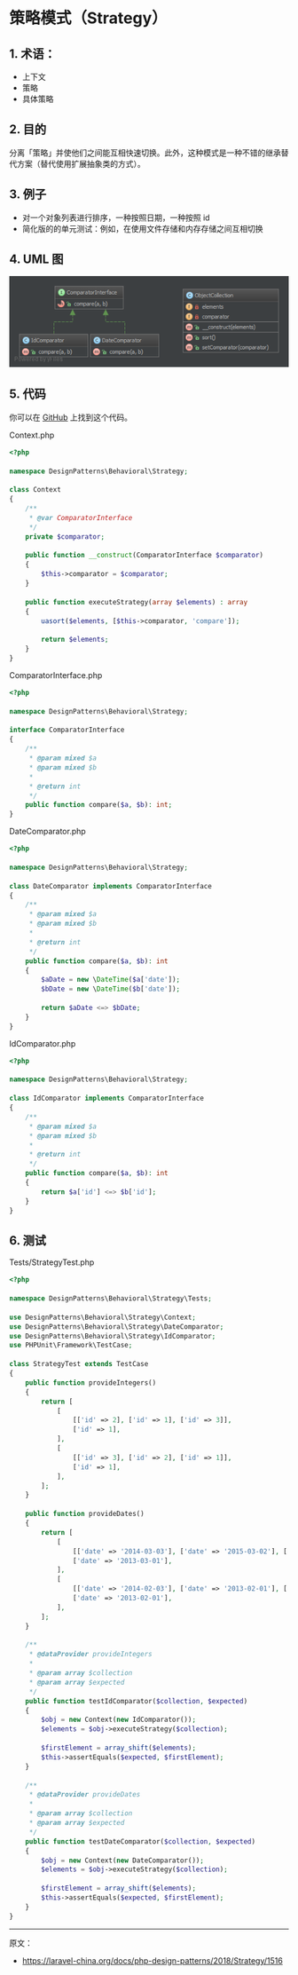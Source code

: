 # 策略模式（Strategy）

## 1. 术语：

- 上下文
- 策略
- 具体策略

## 2. 目的

分离「策略」并使他们之间能互相快速切换。此外，这种模式是一种不错的继承替代方案（替代使用扩展抽象类的方式）。

## 3. 例子

- 对一个对象列表进行排序，一种按照日期，一种按照 id
- 简化版的的单元测试：例如，在使用文件存储和内存存储之间互相切换

## 4. UML 图

![](assets/Strategy.png)

## 5. 代码

你可以在 [GitHub](https://github.com/domnikl/DesignPatternsPHP/tree/master/Behavioral/Strategy) 上找到这个代码。

Context.php

```php
<?php

namespace DesignPatterns\Behavioral\Strategy;

class Context
{
    /**
     * @var ComparatorInterface
     */
    private $comparator;

    public function __construct(ComparatorInterface $comparator)
    {
        $this->comparator = $comparator;
    }

    public function executeStrategy(array $elements) : array
    {
        uasort($elements, [$this->comparator, 'compare']);

        return $elements;
    }
}
```

ComparatorInterface.php

```php
<?php

namespace DesignPatterns\Behavioral\Strategy;

interface ComparatorInterface
{
    /**
     * @param mixed $a
     * @param mixed $b
     *
     * @return int
     */
    public function compare($a, $b): int;
}
```

DateComparator.php

```php
<?php

namespace DesignPatterns\Behavioral\Strategy;

class DateComparator implements ComparatorInterface
{
    /**
     * @param mixed $a
     * @param mixed $b
     *
     * @return int
     */
    public function compare($a, $b): int
    {
        $aDate = new \DateTime($a['date']);
        $bDate = new \DateTime($b['date']);

        return $aDate <=> $bDate;
    }
}
```

IdComparator.php

```php
<?php

namespace DesignPatterns\Behavioral\Strategy;

class IdComparator implements ComparatorInterface
{
    /**
     * @param mixed $a
     * @param mixed $b
     *
     * @return int
     */
    public function compare($a, $b): int
    {
        return $a['id'] <=> $b['id'];
    }
}
```

## 6. 测试

Tests/StrategyTest.php

```php
<?php

namespace DesignPatterns\Behavioral\Strategy\Tests;

use DesignPatterns\Behavioral\Strategy\Context;
use DesignPatterns\Behavioral\Strategy\DateComparator;
use DesignPatterns\Behavioral\Strategy\IdComparator;
use PHPUnit\Framework\TestCase;

class StrategyTest extends TestCase
{
    public function provideIntegers()
    {
        return [
            [
                [['id' => 2], ['id' => 1], ['id' => 3]],
                ['id' => 1],
            ],
            [
                [['id' => 3], ['id' => 2], ['id' => 1]],
                ['id' => 1],
            ],
        ];
    }

    public function provideDates()
    {
        return [
            [
                [['date' => '2014-03-03'], ['date' => '2015-03-02'], ['date' => '2013-03-01']],
                ['date' => '2013-03-01'],
            ],
            [
                [['date' => '2014-02-03'], ['date' => '2013-02-01'], ['date' => '2015-02-02']],
                ['date' => '2013-02-01'],
            ],
        ];
    }

    /**
     * @dataProvider provideIntegers
     *
     * @param array $collection
     * @param array $expected
     */
    public function testIdComparator($collection, $expected)
    {
        $obj = new Context(new IdComparator());
        $elements = $obj->executeStrategy($collection);

        $firstElement = array_shift($elements);
        $this->assertEquals($expected, $firstElement);
    }

    /**
     * @dataProvider provideDates
     *
     * @param array $collection
     * @param array $expected
     */
    public function testDateComparator($collection, $expected)
    {
        $obj = new Context(new DateComparator());
        $elements = $obj->executeStrategy($collection);

        $firstElement = array_shift($elements);
        $this->assertEquals($expected, $firstElement);
    }
}
```

----

原文：

- https://laravel-china.org/docs/php-design-patterns/2018/Strategy/1516